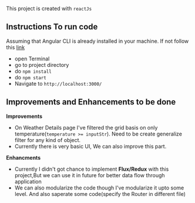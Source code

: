 This project is created with `reactJs`

## Instructions To run code 
Assuming that Angular CLI is already installed in your machine. If not follow this [link](https://cli.angular.io/) 
 - open Terminal
 - go to project directory
 - do `npm install`
 - do `npm start`
 - Navigate to `http://localhost:3000/`

## Improvements and Enhancements to be done

**Improvements**
* On Weather Details page I've filtered the grid basis on only temperature(`temperature >= inputStr`). Need to be create generalize filter for any kind of object.
* Currently there is very basic UI, We can also improve this part.

**Enhancments** 
* Currently I didn't got chance to implement **Flux/Redux** with this project,But we can use it in future for better data flow through application 
* We can also modularize the code though I've modularize it upto some level. And also saperate some code(specify the Router in different file)
